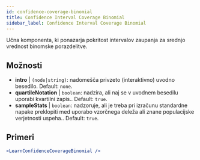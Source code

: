 ```yaml
---
id: confidence-coverage-binomial
title: Confidence Interval Coverage Binomial
sidebar_label: Confidence Interval Coverage Binomial
---
```


Učna komponenta, ki ponazarja pokritost intervalov zaupanja za srednjo vrednost binomske porazdelitve.

## Možnosti

* __intro__ | `(node|string)`: nadomešča privzeto (interaktivno) uvodno besedilo. Default: `none`.
* __quartileNotation__ | `boolean`: nadzira, ali naj se v uvodnem besedilu uporabi kvartilni zapis.. Default: `true`.
* __sampleStats__ | `boolean`: nadzoruje, ali je treba pri izračunu standardne napake preklopiti med uporabo vzorčnega deleža ali znane populacijske verjetnosti uspeha.. Default: `true`.


## Primeri

```jsx live
<LearnConfidenceCoverageBinomial />
```

